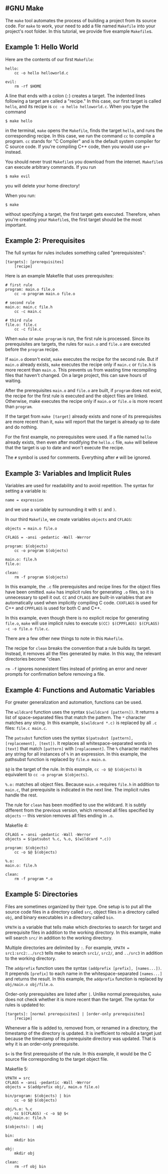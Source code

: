 #GNU Make
---

The `make` tool automates the process of building a project from its source code.
For `make` to work, your need to add a file named `Makefile` into your project's root folder.
In this tutorial, we provide five example `Makefile`s.

Example 1: Hello World
---

Here are the contents of our first `Makefile`:
```
hello:
    cc -o hello helloworld.c

evil:
    rm -rf $HOME
```

A line that ends with a colon (`:`) creates a target.
The indented lines following a target are called a "recipe."
In this case, our first target is called `hello`, and its recipe is `cc -o hello helloworld.c`.
When you type the command
```
$ make hello
```
in the terminal, `make` opens the `Makefile`, finds the target `hello`, and runs the corresponding recipe.
In this case, we run the command `cc` to compile a program.
`cc` stands for "C Compiler" and is the default system compiler for C source code.
If you're compiling C++ code, then you would use `g++` instead.

You should never trust `Makefile`s you download from the internet.
`Makefile`s can execute arbitrary commands.
If you run
```
$ make evil
```
you will delete your home directory!

When you run:
```
$ make
```
without specifying a target, the first target gets executed.
Therefore, when you're creating your `Makefile`s, the first target should be the most important.

Example 2: Prerequisites
---

The full syntax for rules includes something called "prerequisistes":

```
[targets]: [prerequisites]
    [recipe]
```

Here is an example Makefile that uses prerequisites:
```
# first rule
program: main.o file.o
    cc -o program main.o file.o

# second rule
main.o: main.c file.h
    cc -c main.c

# third rule
file.o: file.c
    cc -c file.c
```

When ```make``` or ```make program``` is run, the first rule is processed.
Since its prerequisites are targets, the rules for ```main.o``` and ```file.o``` are executed before the `program` recipe.

If ```main.o``` doesn't exist, ```make``` executes the recipe for the second rule.
But if `main.o` already exists, ```make``` executes the recipe only if ```main.c``` or ```file.h``` is more recent than ```main.o```.
This prevents us from wasting time recompiling files that haven't changed.
On a large project, this can save hours of waiting.

After the prerequisites ```main.o``` and ```file.o``` are built, if ```program``` does not exist, the recipe for the first rule is executed and the object files are linked.
Otherwise, make executes the recipe only if ```main.o``` or ```file.o``` is more recent than ```program```.

If the target from ```make [target]``` already exists and none of its prerequisites are more recent than it, `make` will report that the target is already up to date and do nothing.

For the first example, no prerequisites were used. If a file named ```hello``` already exists, then even after modifying the ```hello.c``` file, ```make``` will believe that the target is up to date and won't execute the recipe.

The `#` symbol is used for comments.
Everything after `#` will be ignored.

Example 3: Variables and Implicit Rules
---

Variables are used for readability and to avoid repetition.
The syntax for setting a variable is:
```
name = expression
```
and we use a variable by surrounding it with `$(` and `)`.

In our third `Makefile`, we create variables `objects` and `CFLAGS`:
```
objects = main.o file.o

CFLAGS = -ansi -pedantic -Wall -Werror

program: $(objects)
	cc -o program $(objects)

main.o: file.h
file.o:

clean:
	rm -f program $(objects)
```

<!--In this example, ```objects``` is set to ```main.o file.o```. The syntax for getting a variable is: ```$(name)```. In this example, ```main.o file.o``` is pasted wherever ```$(objects)``` appears.-->

In this example, the ```.c``` file prerequisites and recipe lines for the object files have been omitted. ```make``` has implicit rules for generating ```.o``` files, so it is unnecessary to spell it out. ```CC``` and ```CFLAGS``` are built-in variables that are automatically used when implicitly compiling C code. ```CXXFLAGS``` is used for C++ and ```CPPFLAGS``` is used for both C and C++.

In this example, even though there is no explicit recipe for generating ```file.o```, ```make``` will use implicit rules to execute ```$(CC) $(CPPFLAGS) $(CFLAGS) -c -o file.o file.c```.

There are a few other new things to note in this `Makefile`.

The recipe for ```clean``` breaks the convention that a rule builds its target. Instead, it removes all the files generated by make. In this way, the relevant directories become "clean."

```rm -f``` ignores nonexistent files instead of printing an error and never prompts for confirmation before removing a file.

<!--
Single logical lines can be broken into multiple physical lines with the backslash character. In this example,

```
-ansi -pedantic \
-Wall -Werror
```

is equivalent to ```-ansi -pedantic -Wall -Werror```.
-->

Example 4: Functions and Automatic Variables
---

For greater generalization and automation, functions can be used.

The ```wildcard``` function uses the syntax ```$(wildcard [pattern])```. It returns a list of space-separated files that match the pattern. The ```*``` character matches any string. In this example, ```$(wildcard *.c)``` is replaced by all ```.c``` files: ```file.c main.c```.

The ```patsubst``` function uses the syntax ```$(patsubst [pattern], [replacement], [text])```. It replaces all whitespace-separated words in ```[text]``` that match ```[pattern]``` with ```[replacement]```. The ```%``` character matches any string for all instances of ```%``` in an expression. In this example, the pathsubst function is replaced by ```file.o main.o```.

```$@``` is the target of the rule. In this example, ```cc -o $@ $(objects)``` is equivalent to ```cc -o program $(objects)```.

```%.o:``` matches all object files. Because ```main.o``` requires ```file.h``` in addition to ```main.c```, that prerequisite is indicated in the next line. The implicit rules handle the rest.

The rule for ```clean``` has been modified to use the wildcard. It is subtly different from the previous version, which removed all files specified by ```objects``` -- this version removes all files ending in ```.o```.

Makefile 4:
```
CFLAGS = -ansi -pedantic -Wall -Werror
objects = $(patsubst %.c, %.o, $(wildcard *.c))

program: $(objects)
	cc -o $@ $(objects)

%.o:
main.o: file.h

clean:
	rm -f program *.o
```

Example 5: Directories
---

Files are sometimes organized by their type. One setup is to put all the source code files in a directory called ```src```, object files in a directory called ```obj```, and binary executables in a directory called ```bin```.

```VPATH``` is a variable that tells make which directories to search for target and prerequisite files in addition to the working directory. In this example, make will search ```src/``` in addition to the working directory.

Multiple directories are delimited by ```:```. For example, ```VPATH = src1:src2:../src3``` tells make to search ```src1/```, ```src2/```, and ```../src3``` in addition to the working directory.

The ```addprefix``` function uses the syntax ```(addprefix [prefix], [names...])```. It prepends ```[prefix]``` to each name in the whitespace-separated ```[names...]``` and returns the result. In this example, the ```addprefix``` function is replaced by ```obj/main.o obj/file.o```.

Order-only prerequisites are listed after ```|```. Unlike normal prerequisites, ```make``` does not check whether it is more recent than the target. The syntax for rules is updated to:

```
[targets]: [normal prerequisites] | [order-only prerequisites]
    [recipe]
```

Whenever a file is added to, removed from, or renamed in a directory, the timestamp of the directory is updated. It is inefficient to rebuild a target just because the timestamp of its prerequisite directory was updated. That is why it is an order-only prerequisite.

```$<``` is the first prerequisite of the rule. In this example, it would be the C source file corresponding to the target object file.

Makefile 5:
```
VPATH = src
CFLAGS = -ansi -pedantic -Wall -Werror
objects = $(addprefix obj/, main.o file.o)

bin/program: $(objects) | bin
    cc -o $@ $(objects)

obj/%.o: %.c
    cc $(CFLAGS) -c -o $@ $<
obj/main.o: file.h

$(objects): | obj

bin:
    mkdir bin

obj:
    mkdir obj

clean:
    rm -rf obj bin
```
